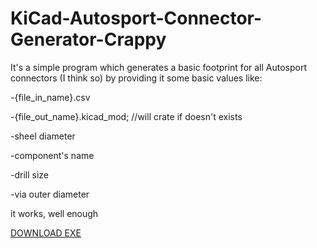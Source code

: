 # KiCad-Autosport-Connector-Generator-Crappy
It's a simple program which generates a basic footprint for all Autosport connectors (I think so) by providing it some basic values like:

-{file_in_name}.csv

-{file_out_name}.kicad_mod; //will crate if doesn't exists

-sheel diameter

-component's name

-drill size

-via outer diameter

it works, well enough

<a download="autosport_generator.exe" href="AUTOSPORT_PG/Debug/AUTOSPORT_PG.exe">
    DOWNLOAD EXE
</a>
